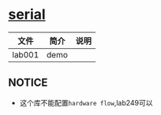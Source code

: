 # [serial](https://github.com/tarm/serial)

|文件|简介|说明|
|---|---|---|
|lab001|demo| |

## NOTICE
- 这个库不能配置`hardware flow`,lab249可以
